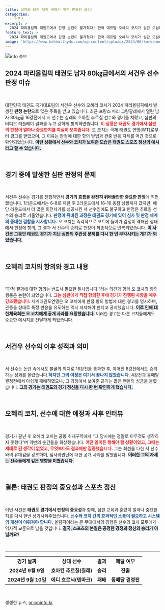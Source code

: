 ```yaml
---
title: 코치의 용기 제자 구하기 위한 반복된 오심!
categories:
  - 스포츠
excerpt: >
  2024 파리올림픽 태권도에서 판정 논란이 불거졌다! 한국 대표팀 오혜리 코치가 심판 오심에 항의하며 경기장에 뛰어들어 긴박한 순간이 펼쳐졌다. 재판정 결과, 서건우 선수가 승리했으나 결국 메달은 아쉽게 놓쳤다. 기적 같은 반전의 뒷이야기를 놓치지 마세요!
feature_text: >
  2024 파리올림픽 태권도에서 판정 논란이 불거졌다! 한국 대표팀 오혜리 코치가 심판 오심에 항의하며 경기장에 뛰어들어 긴박한 순간이 펼쳐졌다. 재판정 결과, 서건우 선수가 승리했으나 결국 메달은 아쉽게 놓쳤다. 기적 같은 반전의 뒷이야기를 놓치지 마세요!
image: 'https://www.behealthy4u.com/wp-content/uploads/2024/06/koreanews.jpg'
---
```


<p><img src="https://www.behealthy4u.com/wp-content/uploads/2024/06/koreanews.jpg" alt="info 속보" /></p>

<h2 data-ke-size="size26">2024 파리올림픽 태권도 남자 80㎏급에서의 서건우 선수 판정 이슈</h2>

<p data-ke-size="size16">&nbsp;</p>

<p>대한민국 태권도 국가대표팀의 서건우 선수와 오혜리 코치가 2024 파리올림픽에서 발생한 <strong>판정 논란</strong>으로 많은 주목을 받고 있습니다. 최근 프랑스 파리 그랑팔레에서 열린 남자 80㎏급 16강전에서 서 선수는 칠레의 호아킨 추르칠 선수와 경기를 치렀고, 심판의 비디오 리플레이 결과를 두고 강하게 항의하였습니다. <b><span style="color: #ee2323;">이 상황은 태권도 경기에서 심판의 판정이 얼마나 중요한지를 여실히 보여줍니다.</span></b> 오 코치는 국제 태권도 연맹(WT)로부터 경고를 받았으며, 그 이유는 판정에 대한 항의 방법과 관중 반응 자제를 어긴 것으로 확인되었습니다. <b><span style="background-color: #21538527;">이런 상황에서 선수와 코치가 보여준 모습은 태권도 스포츠 정신의 예시라고 할 수 있습니다.</span></b></p>

<p data-ke-size="size16">&nbsp;</p>

<h2 data-ke-size="size26">경기 중에 발생한 심판 판정의 문제</h2>

<p data-ke-size="size16">&nbsp;</p>

<p>서건우 선수는 경기를 진행하면서 <strong>경기의 흐름을 완전히 뒤바꿀만한 중요한 판정</strong>에 직면했습니다. 1라운드에서는 6-8로 패한 후 2라운드에서 16-16 동점 상황까지 갔지만, 해당 라운드에서 더 많은 회전차기를 성공시킨 서 선수임에도 불구하고 판정은 추르칠 선수의 승리로 기울었습니다. <b><span style="color: #1a5490;">판정이 뒤바뀐 과정은 태권도 경기에 있어 심사 및 판정 체계의 중대한 결함을 시사합니다.</span></b> 오 코치는 즉각적으로 코트에 들어가 감정이 격해진 상태에서 판정에 항의, 그 결과 서 선수의 승리로 판정이 최종적으로 번복되었습니다. <b><span style="background-color: #21538527;">이 사건은 그동안 태권도 경기가 지닌 심판의 주관성 문제를 다시 한 번 부각시키는 계기가 되었습니다.</span></b></p>

<p data-ke-size="size16">&nbsp;</p>

<h2 data-ke-size="size26">오혜리 코치의 항의와 경고 내용</h2>

<p data-ke-size="size16">&nbsp;</p>

<p>“판정 결과에 대한 항의는 반드시 필요한 절차입니다.”라는 의견과 함께 오 코치의 항의 행동은 논란이 되었습니다. <b><span style="color: #ee2323;">그는 심판에게 직접 항의한 후에 경기가 진행된 사항을 매우 강조했습니다.</span></b> 세계태권도연맹은 오 코치에게 판정 항의 방법에 대한 경고를 명시하며, 관중을 상대로 특정 반응을 유도하는 역시 자제해야 한다고 공지했습니다. <b><span style="background-color: #21538527;">이로 인해 대한체육회는 오 코치에게 공개 사과를 요망했습니다.</span></b> 이러한 경고는 다른 코치들에게도 중요한 메시지를 전달하게 되었습니다.</p>

<p data-ke-size="size16">&nbsp;</p>

<h2 data-ke-size="size26">서건우 선수의 이후 성적과 의미</h2>

<p data-ke-size="size16">&nbsp;</p>

<p>서 선수는 논란 속에서도 불굴의 의지로 16강전을 통과한 후, 이어진 8강전에서도 승리하는 성과를 올렸습니다.<b><span style="color: #1a5490;">하지만 그의 여정은 여기서 끝나지 않았습니다.</span></b> 4강전과 동메달 결정전에서 아쉽게 패배하였으나, 그 과정에서 보여준 끈기는 많은 팬들의 심금을 울렸습니다. <b><span style="background-color: #21538527;">그의 경기는 태권도의 경기 정신을 다시 한 번 확인하게 했습니다.</span></b></p>

<p data-ke-size="size16">&nbsp;</p>

<h2 data-ke-size="size26">오혜리 코치, 선수에 대한 애정과 사후 인터뷰</h2>

<p data-ke-size="size16">&nbsp;</p>

<p>경기가 끝난 후 오혜리 코치는 공동 취재구역에서 “그 당시에는 정말로 아무것도 생각하지 못했다”며 격변의 순간들을 회상했습니다. <b><span style="color: #ee2323;">어떤 일이든 행해야 할 상황이었고, 그때는 제대로 된 생각이 없었고, 무엇보다도 결과에만 집중했습니다.</span></b> 그는 최선을 다한 서 선수와의 유대감을 강조하며, 심사위원단에 대한 공개 사과를 말했습니다. <b><span style="background-color: #21538527;">이러한 그의 자세는 선수들에게 깊은 영향을 미쳤습니다.</span></b></p>

<p data-ke-size="size16">&nbsp;</p>

<h2 data-ke-size="size26">결론: 태권도 판정의 중요성과 스포츠 정신</h2>

<p data-ke-size="size16">&nbsp;</p>

<p>이번 사건은 <strong>태권도 경기에서 판정의 중요성</strong>과 함께, 심판 교육과 훈련이 얼마나 중요한지를 다시 한번 상기시켜주었습니다. <b><span style="color: #1a5490;">선수와 코치 간의 효과적인 소통이 필요하고 시스템의 개선이 이뤄져야 합니다.</span></b> 올림픽이라는 큰 무대에서의 경험은 선수와 코치 모두에게 역사적 교훈으로 남을 것입니다. <b><span style="background-color: #21538527;">결국, 스포츠의 본질은 공정한 경쟁과 정신의 승리가 아닐까요?</span></b></p>

<p data-ke-size="size16">&nbsp;</p>

<hr />

<table style="width: 100%; border-collapse: collapse;">
<tr>
<td style="text-align: center; height: 17px;"><b>경기 날짜</b></td>
<td style="text-align: center; height: 17px;"><b>상대 선수</b></td>
<td style="text-align: center; height: 17px;"><b>결과</b></td>
<td style="text-align: center; height: 17px;"><b>메달 여부</b></td>
</tr>
<tr>
<td style="text-align: center; height: 17px;"><b>2024년 9월 9일</b></td>
<td style="text-align: center; height: 17px;"><b>호아킨 추르칠(칠레)</b></td>
<td style="text-align: center; height: 17px;"><b>승리</b></td>
<td style="text-align: center; height: 17px;"><b>진출</b></td>
</tr>
<tr>
<td style="text-align: center; height: 17px;"><b>2024년 9월 10일</b></td>
<td style="text-align: center; height: 17px;"><b>에디 흐르닉(덴마크)</b></td>
<td style="text-align: center; height: 17px;"><b>패배</b></td>
<td style="text-align: center; height: 17px;"><b>동메달 결정전</b></td>
</tr>
</table>

<p data-ke-size="size16">&nbsp;</p>
생생한 뉴스, <a href="https://onioninfo.kr" rel="dofollow">onioninfo.kr</a>


